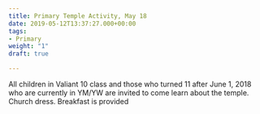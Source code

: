 ```yaml
---
title: Primary Temple Activity, May 18
date: 2019-05-12T13:37:27.000+00:00
tags:
- Primary
weight: "1"
draft: true

---
```

All children in Valiant 10 class and those who turned 11 after June 1, 2018 who are currently in YM/YW are invited to come learn about the temple. Church dress. Breakfast is provided